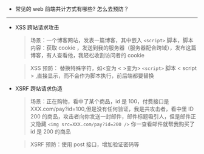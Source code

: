 - 常见的 web 前端共计方式有哪些? 怎么去预防？

---

- XSS 跨站请求攻击

  > 场景：一个博客网站，发表一篇博客，其中嵌入 `<script>` 脚本，脚本内容：获取 cookie ，发送到我的服务器（服务器配合跨域），发布这篇博客，有人查看他，我轻松收割访问者的 cookie

  > XSS 预防： 替换特殊字符，如<变为 &lt; >变为&gt; `<script>` 脚本 &lt; script &gt; ,直接显示，而不会作为脚本执行，前后端都要替换

* XSRF 跨站请求伪造

  > 场景：正在购物，看中了某个商品，id 是 100，付费接口是 XXX.com/pay?id=100,但是没有任何验证，我是共攻击者，看中里 ID 200 的商品，攻击者向你发送一封邮件，邮件标题吸引人，但是邮件正文隐藏 `<img src=XXX.com/pay?id=200 />` 你一查看邮件就帮我购买了 id 是 200 的商品

  > XSRF 预防：使用 post 接口，增加验证密码等

